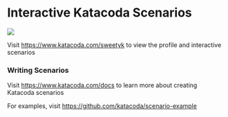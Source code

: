 # Interactive Katacoda Scenarios

[![](http://shields.katacoda.com/katacoda/sweetyk/count.svg)](https://www.katacoda.com/sweetyk "Get your profile on Katacoda.com")

Visit https://www.katacoda.com/sweetyk to view the profile and interactive scenarios

### Writing Scenarios
Visit https://www.katacoda.com/docs to learn more about creating Katacoda scenarios

For examples, visit https://github.com/katacoda/scenario-example
